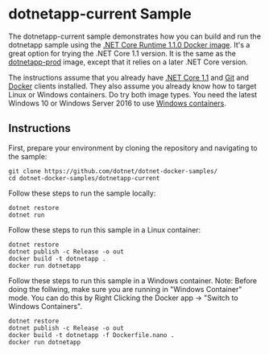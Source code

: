 dotnetapp-current Sample
========================

The dotnetapp-current sample demonstrates how you can build and run the dotnetapp sample using the [.NET Core Runtime 1.1.0 Docker image](https://hub.docker.com/r/microsoft/dotnet/). It's a great option for trying the .NET Core 1.1 version. It is the same as the [dotnetapp-prod](../donetapp-prod) image, except that it relies on a later .NET Core version.

The instructions assume that you already have [.NET Core 1.1](https://www.microsoft.com/net/download/core#/sdk) and [Git](https://git-scm.com/downloads) and [Docker](https://www.docker.com/products/docker) clients installed. They also assume you already know how to target Linux or Windows containers. Do try both image types. You need the latest Windows 10 or Windows Server 2016 to use [Windows containers](http://aka.ms/windowscontainers).

Instructions
------------

First, prepare your environment by cloning the repository and navigating to the sample:

```console
git clone https://github.com/dotnet/dotnet-docker-samples/
cd dotnet-docker-samples/dotnetapp-current
```

Follow these steps to run the sample locally:

```console
dotnet restore
dotnet run
```

Follow these steps to run this sample in a Linux container:

```console
dotnet restore
dotnet publish -c Release -o out
docker build -t dotnetapp .
docker run dotnetapp
```

Follow these steps to run this sample in a  Windows container.
Note: Before doing the follwing, make sure you are running in "Windows Container" mode. You can do this by Right Clicking the Docker app -> "Switch to Windows Containers".

```console
dotnet restore
dotnet publish -c Release -o out
docker build -t dotnetapp -f Dockerfile.nano .
docker run dotnetapp
```
